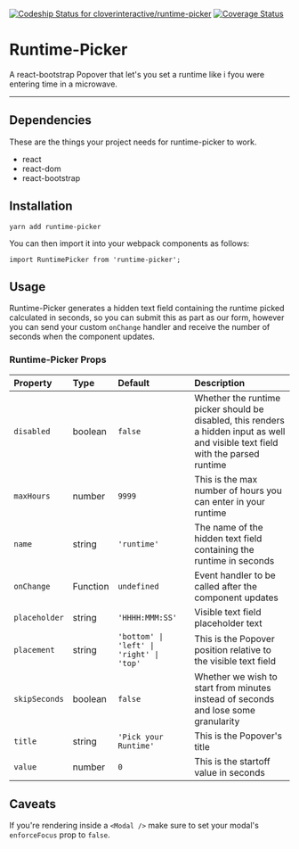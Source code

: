 [ ![Codeship Status for cloverinteractive/runtime-picker](https://app.codeship.com/projects/96305c50-5e62-0136-f3f4-6e975dd0f2b8/status?branch=master)](https://app.codeship.com/projects/296056)
[![Coverage Status](https://coveralls.io/repos/github/cloverinteractive/runtime-picker/badge.svg?branch=master)](https://coveralls.io/github/cloverinteractive/runtime-picker?branch=master)

Runtime-Picker
==============

A react-bootstrap Popover that let's you set a runtime like i fyou were entering time in a microwave.

---

## Dependencies

These are the things your project needs for runtime-picker to work.

* react
* react-dom
* react-bootstrap

## Installation

```
yarn add runtime-picker
```

You can then import it into your webpack components as follows:

```es6
import RuntimePicker from 'runtime-picker';
```

## Usage

Runtime-Picker generates a hidden text field containing the runtime picked calculated in seconds,
so you can submit this as part as our form, however you can send your custom `onChange` handler and
receive the number of seconds when the component updates.

### Runtime-Picker Props

| Property | Type | Default | Description |
|:---|:---|:---|:---|
| `disabled` | boolean | `false` | Whether the runtime picker should be disabled, this renders a hidden input as well and visible text field with the parsed runtime |
| `maxHours` | number | `9999` | This is the max number of hours you can enter in your runtime |
| `name` | string | `'runtime'` | The name of the hidden text field containing the runtime in seconds |
| `onChange` | Function | `undefined` | Event handler to be called after the component updates |
| `placeholder` | string | `'HHHH:MMM:SS'` | Visible text field placeholder text |
| `placement` | string | `'bottom' \| 'left' \| 'right' \| 'top'` | This is the Popover position relative to the visible text field |
| `skipSeconds` | boolean | `false` | Whether we wish to start from minutes instead of seconds and lose some granularity |
| `title` | string | `'Pick your Runtime'` | This is the Popover's title |
| `value` | number | `0` | This is the startoff value in seconds |

## Caveats

If you're rendering inside a `<Modal />` make sure to set your modal's `enforceFocus` prop to `false`.
